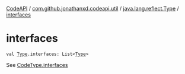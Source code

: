 [CodeAPI](../../index.md) / [com.github.jonathanxd.codeapi.util](../index.md) / [java.lang.reflect.Type](index.md) / [interfaces](.)

# interfaces

`val `[`Type`](http://docs.oracle.com/javase/6/docs/api/java/lang/reflect/Type.html)`.interfaces: List<`[`Type`](http://docs.oracle.com/javase/6/docs/api/java/lang/reflect/Type.html)`>`

See [CodeType.interfaces](../../com.github.jonathanxd.codeapi.type/-code-type/interfaces.md)

